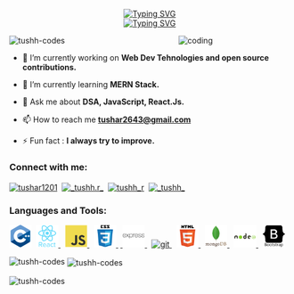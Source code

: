 

<p align ="center">
<a align="center" href="https://git.io/typing-svg"><img src="https://readme-typing-svg.demolab.com?font=EB+Garamond&weight=500&size=29&duration=1&pause=1000000000&color=F7F7F7&center=true&vCenter=true&width=435&lines=Tushar+Rathore" alt="Typing SVG" /></a>
<br/>
<a align="center" href="https://git.io/typing-svg"><img src="https://readme-typing-svg.demolab.com?font=Fira+Code&duration=3000&pause=1000&center=true&vCenter=true&width=435&lines=Full+Stack+Web+Developer;Software+Engineer" alt="Typing SVG" /></a>
 
<img src="https://media2.giphy.com/media/v1.Y2lkPTc5MGI3NjExeDdrZjg1NXZrcnVoZWd6bWR0MDFrNWVnNW9udTkwZnN6dzNjd3RybyZlcD12MV9pbnRlcm5hbF9naWZfYnlfaWQmY3Q9cw/lP8xu5t2DLGG045H8F/giphy.gif"
    width="200" alt="coding" align='right'>
 </p>

<p align="left"> <img
        src="https://komarev.com/ghpvc/?username=tushh-codes&label=Profile%20views&color=0e75b6&style=flat"
        alt="tushh-codes" /> </p>

- 🔭 I’m currently working on **Web Dev Tehnologies and open source contributions.**

- 🌱 I’m currently learning **MERN Stack.**

- 💬 Ask me about **DSA, JavaScript, React.Js.**

- 📫 How to reach me **tushar2643@gmail.com**

- ⚡ Fun fact : **I always try to improve.**

<h3 align="left">Connect with me:</h3>
<p align="left">
    <a href="https://linkedin.com/in/tushar1201" target="blank"><img align="center"
            src="https://raw.githubusercontent.com/rahuldkjain/github-profile-readme-generator/master/src/images/icons/Social/linked-in-alt.svg"
            alt="tushar1201" height="30" width="40" /></a>&nbsp
    <a href="https://instagram.com/_tushh.r_" target="blank"><img align="center"
            src="https://raw.githubusercontent.com/rahuldkjain/github-profile-readme-generator/master/src/images/icons/Social/instagram.svg"
            alt="_tushh.r_" height="30" width="40" /></a>&nbsp
    <a href="https://www.leetcode.com/tushh_r" target="blank"><img align="center"
            src="https://raw.githubusercontent.com/rahuldkjain/github-profile-readme-generator/master/src/images/icons/Social/leet-code.svg"
            alt="tushh_r" height="30" width="40" /></a>&nbsp
    <a href="https://auth.geeksforgeeks.org/user/_tushh_" target="blank"><img align="center"
            src="https://raw.githubusercontent.com/rahuldkjain/github-profile-readme-generator/master/src/images/icons/Social/geeks-for-geeks.svg"
            alt="_tushh_" height="30" width="40" /></a>
</p>

<h3 align="left">Languages and Tools:</h3>
<p align="left">  <img
            src="https://raw.githubusercontent.com/devicons/devicon/master/icons/cplusplus/cplusplus-original.svg"
            alt="cplusplus" width="40" height="40" />&nbsp </a> <a href="https://reactjs.org/" target="_blank" rel="noreferrer">
        <img src="https://raw.githubusercontent.com/devicons/devicon/master/icons/react/react-original-wordmark.svg"
            alt="react" width="40" height="40" /> </a>
            &nbsp
            <a href="https://developer.mozilla.org/en-US/docs/Web/JavaScript"
        target="_blank" rel="noreferrer"> <img
            src="https://raw.githubusercontent.com/devicons/devicon/master/icons/javascript/javascript-original.svg"
            alt="javascript" width="40" height="40" /> </a>
            &nbsp
            <a href="https://www.w3schools.com/css/" target="_blank"
        rel="noreferrer"> <img
            src="https://raw.githubusercontent.com/devicons/devicon/master/icons/css3/css3-original-wordmark.svg"
            alt="css3" width="40" height="40" /> </a>
            &nbsp<a href="https://expressjs.com" target="_blank" rel="noreferrer">
        <img src="https://raw.githubusercontent.com/devicons/devicon/master/icons/express/express-original-wordmark.svg"
            alt="express" width="40" height="40" /> </a>
            &nbsp
            <a href="https://git-scm.com/" target="_blank"
        rel="noreferrer"> <img src="https://www.vectorlogo.zone/logos/git-scm/git-scm-icon.svg" alt="git" width="40"
            height="40" /> </a> 
            &nbsp
            <a href="https://www.w3.org/html/" target="_blank" rel="noreferrer"> <img
            src="https://raw.githubusercontent.com/devicons/devicon/master/icons/html5/html5-original-wordmark.svg"
            alt="html5" width="40" height="40" /> </a> &nbsp
            <a href="https://www.mongodb.com/" target="_blank"
        rel="noreferrer"> <img
            src="https://raw.githubusercontent.com/devicons/devicon/master/icons/mongodb/mongodb-original-wordmark.svg"
            alt="mongodb" width="40" height="40" /> </a>
            &nbsp
            <a href="https://nodejs.org" target="_blank" rel="noreferrer">
        <img src="https://raw.githubusercontent.com/devicons/devicon/master/icons/nodejs/nodejs-original-wordmark.svg"
            alt="nodejs" width="40" height="40" /> </a> &nbsp
            <a href="https://getbootstrap.com" target="_blank" rel="noreferrer"> <img src="https://raw.githubusercontent.com/devicons/devicon/master/icons/bootstrap/bootstrap-plain-wordmark.svg" alt="bootstrap" width="40" height="40"/> </a>
            </p>

<p><img align="left"
        src="https://github-readme-stats.vercel.app/api/top-langs?username=tushh-codes&show_icons=true&theme=dark&locale=en&layout=compact"
        alt="tushh-codes" /></p>

<p>&nbsp;<img align="center"
        src="https://github-readme-stats.vercel.app/api?username=tushh-codes&show_icons=true&theme=dark&locale=en"
        alt="tushh-codes" /></p>

<p><img align="center" src="https://github-readme-streak-stats.herokuapp.com/?user=tushh-codes&theme=dark"
        alt="tushh-codes" /></p>


